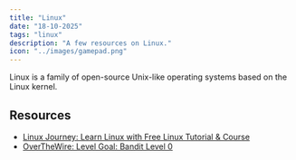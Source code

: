 ```yaml
---
title: "Linux"
date: "18-10-2025"
tags: "linux"
description: "A few resources on Linux."
icon: "../images/gamepad.png"
---
```


Linux is a family of open-source Unix-like operating systems based on the Linux kernel.

## Resources

- [Linux Journey: Learn Linux with Free Linux Tutorial & Course](https://labex.io/linuxjourney)
- [OverTheWire: Level Goal: Bandit Level 0](https://overthewire.org/wargames/bandit/bandit0.html)
